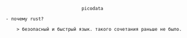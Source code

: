 
                                picodata

    - почему rust?

        > безопасный и быстрый язык. такого сочетания раньше не было.
